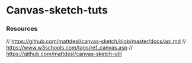 
# Canvas-sketch-tuts
### Resources
// https://github.com/mattdesl/canvas-sketch/blob/master/docs/api.md
// https://www.w3schools.com/tags/ref_canvas.asp
// https://github.com/mattdesl/canvas-sketch-util